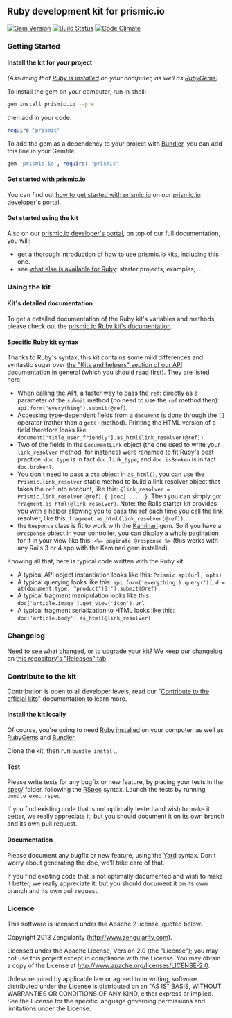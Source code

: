 ## Ruby development kit for prismic.io

[![Gem Version](https://badge.fury.io/rb/prismic.io.png)](http://badge.fury.io/rb/prismic.io)
[![Build Status](https://api.travis-ci.org/prismicio/ruby-kit.png)](https://travis-ci.org/prismicio/ruby-kit)
[![Code Climate](https://codeclimate.com/github/prismicio/ruby-kit.png)](https://codeclimate.com/github/prismicio/ruby-kit)

### Getting Started

#### Install the kit for your project

*(Assuming that [Ruby is installed](https://www.ruby-lang.org/en/downloads/) on your computer, as well as [RubyGems](http://rubygems.org/pages/download))*


To install the gem on your computer, run in shell:

```sh
gem install prismic.io --pre
```
then add in your code:
```ruby
require 'prismic'
```

To add the gem as a dependency to your project with [Bundler](http://bundler.io/), you can add this line in your Gemfile:

```ruby
gem 'prismic.io', require: 'prismic'
```

#### Get started with prismic.io

You can find out [how to get started with prismic.io](https://developers.prismic.io/documentation/UjBaQsuvzdIHvE4D/getting-started) on our [prismic.io developer's portal](https://developers.prismic.io/).

#### Get started using the kit

Also on our [prismic.io developer's portal](https://developers.prismic.io/), on top of our full documentation, you will:
 * get a thorough introduction of [how to use prismic.io kits](https://developers.prismic.io/documentation/UjBe8bGIJ3EKtgBZ/api-documentation#kits-and-helpers), including this one.
 * see [what else is available for Ruby](https://developers.prismic.io/technologies/UjBh6MuvzeMJvE4m/ruby): starter projects, examples, ...

### Using the kit

#### Kit's detailed documentation

To get a detailed documentation of the Ruby kit's variables and methods, please check out the [prismic.io Ruby kit's documentation](http://rubydoc.info/github/prismicio/ruby-kit/master/frames).

#### Specific Ruby kit syntax

Thanks to Ruby's syntax, this kit contains some mild differences and syntastic sugar over [the "Kits and helpers" section of our API documentation](https://developers.prismic.io/documentation/UjBe8bGIJ3EKtgBZ/api-documentation#kits-and-helpers) in general (which you should read first). They are listed here:

 * When calling the API, a faster way to pass the `ref`: directly as a parameter of the `submit` method (no need to use the `ref` method then): `api.form("everything").submit(@ref)`.
 * Accessing type-dependent fields from a `document` is done through the `[]` operator (rather than a `get()` method). Printing the HTML version of a field therefore looks like `document["title_user_friendly"].as_html(link_resolver(@ref))`.
 * Two of the fields in the `DocumentLink` object (the one used to write your `link_resolver` method, for instance) were renamed to fit Ruby's best practice: `doc.type` is in fact `doc.link_type`, and `doc.isBroken` is in fact `doc.broken?`.
 * You don't need to pass a `ctx` object in `as_html()`, you can use the `Prismic.link_resolver` static method to build a link resolver object that takes the `ref` into account, like this: `@link_resolver = Prismic.link_resolver(@ref) { |doc| ...  }`. Then you can simply go: `fragment.as_html(@link_resolver)`. Note: the Rails starter kit provides you with a helper allowing you to pass the ref each time you call the link resolver, like this: `fragment.as_html(link_resolver(@ref))`.
 * the `Response` class is fit to work with the [Kaminari](https://github.com/amatsuda/kaminari) gem. So if you have a `@response` object in your controller, you can display a whole pagination for it in your view like this: `<%= paginate @response %>` (this works with any Rails 3 or 4 app with the Kaminari gem installed).

Knowing all that, here is typical code written with the Ruby kit:

 * A typical API object instantiation looks like this: `Prismic.api(url, opts)`
 * A typical querying looks like this: `api.form('everything').query('[[:d = at(document.type, "product")]]').submit(@ref)`
 * A typical fragment manipulation looks like this: `doc['article.image'].get_view('icon').url`
 * A typical fragment serialization to HTML looks like this: `doc['article.body'].as_html(@link_resolver)`

### Changelog

Need to see what changed, or to upgrade your kit? We keep our changelog on [this repository's "Releases" tab](https://github.com/prismicio/ruby-kit/releases).

### Contribute to the kit

Contribution is open to all developer levels, read our "[Contribute to the official kits](https://developers.prismic.io/documentation/UszOeAEAANUlwFpp/contribute-to-the-official-kits)" documentation to learn more.

#### Install the kit locally

Of course, you're going to need [Ruby installed](https://www.ruby-lang.org/en/downloads/) on your computer, as well as [RubyGems](http://rubygems.org/pages/download) and [Bundler](http://bundler.io/).

Clone the kit, then run ```bundle install```.

#### Test

Please write tests for any bugfix or new feature, by placing your tests in the [spec/](spec/) folder, following the [RSpec](http://rspec.info/) syntax. Launch the tests by running ```bundle exec rspec```

If you find existing code that is not optimally tested and wish to make it better, we really appreciate it; but you should document it on its own branch and its own pull request.

#### Documentation

Please document any bugfix or new feature, using the [Yard](http://yardoc.org/) syntax. Don't worry about generating the doc, we'll take care of that.

If you find existing code that is not optimally documented and wish to make it better, we really appreciate it; but you should document it on its own branch and its own pull request.

### Licence

This software is licensed under the Apache 2 license, quoted below.

Copyright 2013 Zengularity (http://www.zengularity.com).

Licensed under the Apache License, Version 2.0 (the "License"); you may not use this project except in compliance with the License. You may obtain a copy of the License at http://www.apache.org/licenses/LICENSE-2.0.

Unless required by applicable law or agreed to in writing, software distributed under the License is distributed on an "AS IS" BASIS, WITHOUT WARRANTIES OR CONDITIONS OF ANY KIND, either express or implied. See the License for the specific language governing permissions and limitations under the License.

